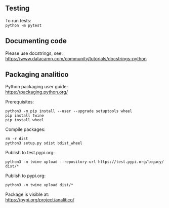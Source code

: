 ## Testing

To run tests:  
`python -m pytest`

## Documenting code

Please use docstrings, see:  
https://www.datacamp.com/community/tutorials/docstrings-python

## Packaging analitico

Python packaging user guide:  
https://packaging.python.org/

Prerequisites:  
```console
python3 -m pip install --user --upgrade setuptools wheel
pip install twine
pip install wheel
```

Compile packages:  
```console
rm -r dist
python3 setup.py sdist bdist_wheel
```

Publish to test.pypi.org:  
```console
python3 -m twine upload --repository-url https://test.pypi.org/legacy/ dist/*
```

Publish to pypi.org:  
```console
python3 -m twine upload dist/*
```

Package is visible at:  
https://pypi.org/project/analitico/
